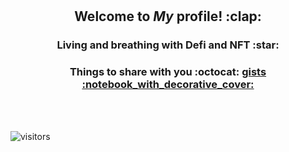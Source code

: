 <div align="center">
        <br>
        <br>
        <h2>Welcome to <i>My</i> profile! :clap: </h2>
        <h3>Living and breathing with Defi and NFT :star: </h3>
        <h3>Things to share with you :octocat:  <a href="https://gist.github.com/ponyjackal/" target="__blank"> gists :notebook_with_decorative_cover:</a></h3>
        <br>
        <br>
</div>

<div>
        
![visitors](https://visitor-badge.glitch.me/badge?page_id=PonyJackal.PonyJackal)

</div>
